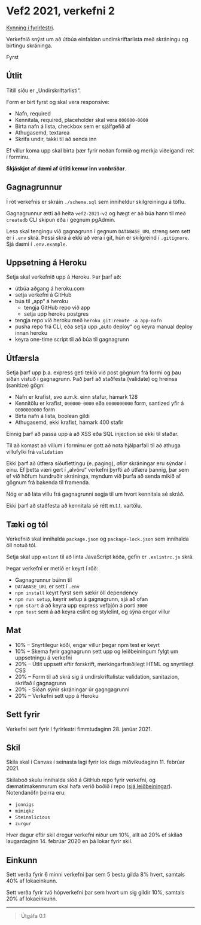 # Vef2 2021, verkefni 2

[Kynning í fyrirlestri](https://youtu.be/).

Verkefnið snýst um að útbúa einfaldan undirskriftarlista með skráningu og birtingu skráninga.

Fyrst

## Útlit

Titill síðu er „Undirskriftarlisti“.

Form er birt fyrst og skal vera responsive:

* Nafn, required
* Kennitala, required, placeholder skal vera `000000-0000`
* Birta nafn á lista, checkbox sem er sjálfgefið af
* Athugasemd, textarea
* Skrifa undir, takki til að senda inn

Ef villur koma upp skal birta þær fyrir neðan formið og merkja viðeigandi reit í forminu.

**Skjáskjot af dæmi af útliti kemur inn vonbráðar**.

## Gagnagrunnur

Í rót verkefnis er skráin `./schema.sql` sem inniheldur skilgreiningu á töflu.

Gagnagrunnur ætti að heita `vef2-2021-v2` og hægt er að búa hann til með `createdb` CLI skipun eða í gegnum pgAdmin.

Lesa skal tengingu við gagnagrunn í gegnum `DATABASE_URL` streng sem sett er í `.env` skrá. Þessi skrá á ekki að vera í git, hún er skilgreind í `.gitignore`. Sjá dæmi í `.env.example`.

## Uppsetning á Heroku

Setja skal verkefnið upp á Heroku. Þar þarf að:

* útbúa aðgang á heroku.com
* setja verkefni á GitHub
* búa til „app“ á heroku
  * tengja GitHub repo við app
  * setja upp heroku postgres
* tengja repo við heroku með `heroku git:remote -a app-nafn`
* pusha repo frá CLI, eða setja upp „auto deploy“ og keyra manual deploy innan heroku
* keyra one-time script til að búa til gagnagrunn

## Útfærsla

Setja þarf upp þ.a. express geti tekið við post gögnum frá formi og þau síðan vistuð í gagnagrunn. Það þarf að staðfesta (validate) og hreinsa (sanitize) gögn:

* Nafn er krafist, svo a.m.k. einn stafur, hámark 128
* Kennitölu er krafist, `000000-0000` eða `0000000000` form, santized yfir á `0000000000` form
* Birta nafn á lista, boolean gildi
* Athugasemd, ekki krafist, hámark 400 stafir

Einnig þarf að passa upp á að XSS eða SQL injection sé ekki til staðar.

Til að komast að villum í forminu er gott að nota hjálparfall til að athuga villufylki frá `validation`

Ekki þarf að útfæra síðuflettingu (e. paging), *allar* skráningar eru sýndar í einu. Ef þetta væri gert í „alvöru“ verkefni þyrfti að útfæra þannig, þar sem ef við höfum hundruðir skráninga, myndum við þurfa að senda mikið af gögnum frá bakenda til framenda.

Nóg er að láta villu frá gagnagrunni segja til um hvort kennitala sé skráð.

Ekki þarf að staðfesta að kennitala sé rétt m.t.t. vartölu.

## Tæki og tól

Verkefnið skal innihalda `package.json` og `package-lock.json` sem innihalda öll notuð tól.

Setja skal upp `eslint` til að linta JavaScript kóða, gefin er `.eslintrc.js` skrá.

Þegar verkefni er metið er keyrt í röð:

* Gagnagrunnur búinn til
* `DATABASE_URL` er sett í `.env`
* `npm install` keyrt fyrst sem sækir öll dependency
* `npm run setup`, keyrir setup á gagnagrunn, sjá að ofan
* `npm start` á að keyra upp express vefþjón á porti `3000`
* `npm test` sem á að keyra eslint og stylelint, og sýna engar villur

## Mat

* 10% – Snyrtilegur kóði, engar villur þegar npm test er keyrt
* 10% – Skema fyrir gagnagrunn sett upp og leiðbeiningum fylgt um uppsetningu á verkefni
* 20% – Útlit uppsett eftir forskrift, merkingarfræðilegt HTML og snyrtilegt CSS
* 20% – Form til að skrá sig á undirskriftalista: validation, sanitazion, skrifað í gagnagrunn
* 20% - Síðan sýnir skráningar úr gagngagrunni
* 20% – Verkefni sett upp á Heroku

## Sett fyrir

Verkefni sett fyrir í fyrirlestri fimmtudaginn 28. janúar 2021.

## Skil

Skila skal í Canvas í seinasta lagi fyrir lok dags miðvikudaginn 11. febrúar 2021.

Skilaboð skulu innihalda slóð á GitHub repo fyrir verkefni, og dæmatímakennurum skal hafa verið boðið í repo ([sjá leiðbeiningar](https://docs.github.com/en/free-pro-team@latest/github/setting-up-and-managing-your-github-user-account/inviting-collaborators-to-a-personal-repository)). Notendanöfn þeirra eru:

* `jonnigs`
* `mimiqkz`
* `Steinalicious`
* `zurgur`

Hver dagur eftir skil dregur verkefni niður um 10%, allt að 20% ef skilað laugardaginn 14. febrúar 2020 en þá lokar fyrir skil.

## Einkunn

Sett verða fyrir 6 minni verkefni þar sem 5 bestu gilda 8% hvert, samtals 40% af lokaeinkunn.

Sett verða fyrir tvö hópverkefni þar sem hvort um sig gildir 10%, samtals 20% af lokaeinkunn.

---

> Útgáfa 0.1
